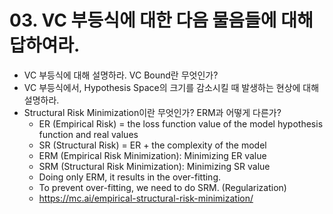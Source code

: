 # 03. VC 부등식에 대한 다음 물음들에 대해 답하여라.

- VC 부등식에 대해 설명하라. VC Bound란 무엇인가?
- VC 부등식에서, Hypothesis Space의 크기를 감소시킬 때 발생하는 현상에 대해 설명하라.
- Structural Risk Minimization이란 무엇인가? ERM과 어떻게 다른가?
  - ER (Empirical Risk) = the loss function value of the model hypothesis function and real values
  - SR (Structural Risk) = ER + the complexity of the model
  - ERM (Empirical Risk Minimization): Minimizing ER value
  - SRM (Structural Risk Minimization): Minimizing SR value
  - Doing only ERM, it results in the over-fitting.
  - To prevent over-fitting, we need to do SRM. (Regularization)
  - https://mc.ai/empirical-structural-risk-minimization/